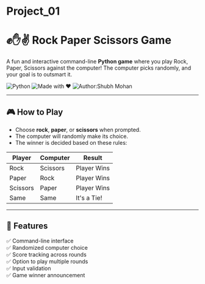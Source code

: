 # Project_01
# ✊✋✌️ Rock Paper Scissors Game

A fun and interactive command-line **Python game** where you play Rock, Paper, Scissors against the computer! The computer picks randomly, and your goal is to outsmart it.

![Python](https://img.shields.io/badge/Python-3.8%2B-blue?logo=python&logoColor=white)
![Made with ❤️](https://img.shields.io/badge/Made%20with-%E2%9D%A4-red)
![Author:Shubh Mohan](https://img.shields.io/badge/Made%20with-%E2%9D%A4-red)

---

## 🎮 How to Play

- Choose **rock**, **paper**, or **scissors** when prompted.
- The computer will randomly make its choice.
- The winner is decided based on these rules:

| Player | Computer | Result        |
|--------|----------|---------------|
| Rock   | Scissors | Player Wins   |
| Paper  | Rock     | Player Wins   |
| Scissors | Paper  | Player Wins   |
| Same   | Same     | It's a Tie!   |

---

## 🚀 Features

✅ Command-line interface  
✅ Randomized computer choice  
✅ Score tracking across rounds  
✅ Option to play multiple rounds  
✅ Input validation  
✅ Game winner announcement  
